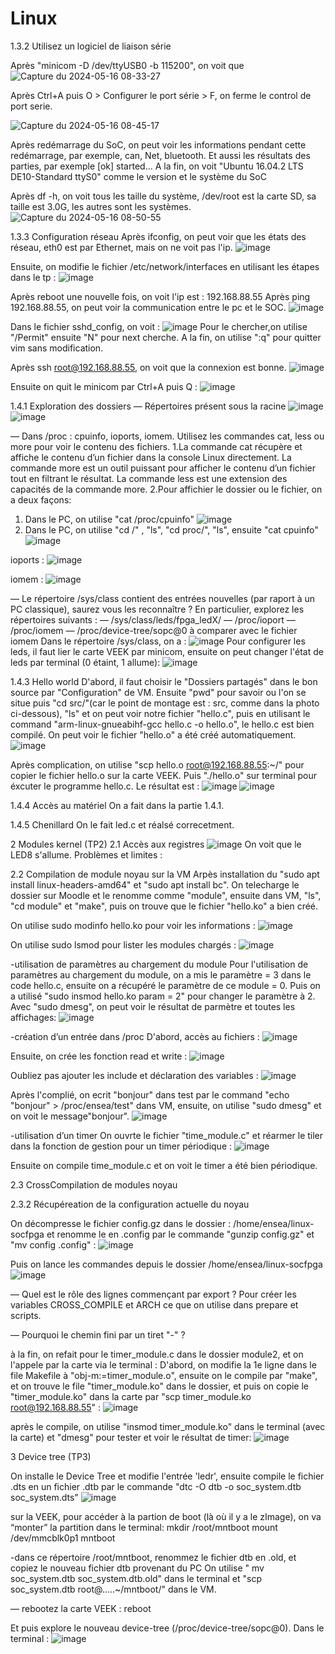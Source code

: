 # Linux

1.3.2 Utilisez un logiciel de liaison série

Après "minicom -D /dev/ttyUSB0 -b 115200", on voit que 
![Capture du 2024-05-16 08-33-27](https://github.com/ZHANGENSEA/Linux/assets/149954066/d16cbd98-777d-4ad4-8f05-f86584325703)

Après Ctrl+A puis O > Configurer le port série > F, on ferme le control de port serie. 

![Capture du 2024-05-16 08-45-17](https://github.com/ZHANGENSEA/Linux/assets/149954066/74170134-2a4d-451c-b351-353bbcbd265b)

Après redémarrage du SoC, on peut voir les informations pendant cette redémarrage, par exemple, can, Net, bluetooth. Et aussi les résultats des parties, par exemple [ok] started...
A la fin, on voit "Ubuntu 16.04.2 LTS DE10-Standard ttyS0" comme le version et le système du SoC

Après df -h, on voit tous les taille du système, /dev/root est la carte SD, sa taille est 3.0G, les autres sont les systèmes.
![Capture du 2024-05-16 08-50-55](https://github.com/ZHANGENSEA/Linux/assets/149954066/4db762af-e407-4f55-b242-a909bbdf86cf)

1.3.3 Configuration réseau
Après ifconfig, on peut voir que les états des réseau, eth0 est par Ethernet, mais on ne voit pas l'ip.
![image](https://github.com/ZHANGENSEA/Linux/assets/149954066/0d888d5e-7157-456b-88b6-35df516f3834)

Ensuite, on modifie le fichier /etc/network/interfaces en utilisant les étapes dans le tp : 
![image](https://github.com/ZHANGENSEA/Linux/assets/149954066/696afcbd-a220-4a8e-a394-b7621573c4b4)

Après reboot une nouvelle fois, on voit l'ip est : 192.168.88.55
Après ping 192.168.88.55, on peut voir la communication entre le pc et le SOC.
![image](https://github.com/ZHANGENSEA/Linux/assets/149954066/6a686e9a-f8f7-41e8-8e31-81786bcb5483)

Dans le fichier sshd_config, on voit :
![image](https://github.com/ZHANGENSEA/Linux/assets/149954066/803b90da-5c9e-4b26-924d-585552e12b41)
Pour le chercher,on utilise "/Permit" ensuite "N" pour next cherche. A la fin, on utilise ":q" pour quitter vim sans modification.

Après ssh root@192.168.88.55, on voit que la connexion est bonne.
![image](https://github.com/ZHANGENSEA/Linux/assets/149954066/5138c743-ea32-4929-ad43-917f52282f33)

Ensuite on quit le minicom par Ctrl+A puis Q :
![image](https://github.com/ZHANGENSEA/Linux/assets/149954066/221d8aa4-2957-4748-bda1-5f07f5e1b9a5)

1.4.1 Exploration des dossiers 
— Répertoires présent sous la racine
![image](https://github.com/ZHANGENSEA/Linux/assets/149954066/f3f17b20-9b75-40b0-a318-c571c67c8c2f)
![image](https://github.com/ZHANGENSEA/Linux/assets/149954066/0d4ecc41-406c-41be-8cd1-413a2b3210d8)

— Dans /proc : cpuinfo, ioports, iomem. Utilisez les commandes cat, less ou more pour voir le contenu des fichiers.
1.La commande cat récupère et affiche le contenu d’un fichier dans la console Linux directement. La commande more est un outil puissant pour afficher le contenu d’un fichier tout en filtrant le résultat. La commande less est une extension des capacités de la commande more. 
2.Pour affichier le dossier ou le fichier, on a deux façons:
1) Dans le PC, on utilise "cat /proc/cpuinfo"
![image](https://github.com/ZHANGENSEA/Linux/assets/149954066/92d0eb19-bdb3-43d8-85de-8a7b534ba2b1)
2) Dans le PC, on utilise "cd /" , "ls", "cd proc/", "ls", ensuite "cat cpuinfo"
![image](https://github.com/ZHANGENSEA/Linux/assets/149954066/6942a1b5-2e87-4223-a975-b0164d0988b4)

ioports :
![image](https://github.com/ZHANGENSEA/Linux/assets/149954066/323d2305-a6dd-4a82-b329-3563bfcf294d)

iomem :
![image](https://github.com/ZHANGENSEA/Linux/assets/149954066/2f9c66b3-e345-496e-bc7e-420973374abe)

— Le répertoire /sys/class contient des entrées nouvelles (par raport à un PC classique), saurez vous les reconnaître ? En particulier, explorez les répertoires suivants :
— /sys/class/leds/fpga_ledX/
— /proc/ioport
— /proc/iomem
— /proc/device-tree/sopc@0 à comparer avec le fichier iomem
Dans le répertoire /sys/class, on a :
![image](https://github.com/ZHANGENSEA/Linux/assets/149954066/90b49c9c-728c-404a-9f79-9859243ffae2)
Pour configurer les leds, il faut lier le carte VEEK par minicom, ensuite on peut changer l'état de leds par terminal (0 étaint, 1 allume):
![image](https://github.com/ZHANGENSEA/Linux/assets/149954066/8a90d248-5184-4b8f-a59a-0d9ef53bd038)

1.4.3 Hello world 
D'abord, il faut choisir le "Dossiers partagés" dans le bon source par "Configuration" de VM. Ensuite "pwd" pour savoir ou l'on se situe puis "cd src/"(car le point de montage est : src, comme dans la photo ci-dessous), "ls" et on peut voir notre fichier "hello.c", puis en utilisant le command "arm-linux-gnueabihf-gcc hello.c -o hello.o", le hello.c est bien compilé. On peut voir le fichier "hello.o" a été créé automatiquement.
![image](https://github.com/ZHANGENSEA/Linux/assets/149954066/5e03ee07-c733-4a01-a652-cd9d209199c6)

Après complication, on utilise "scp hello.o root@192.168.88.55:~/" pour copier le fichier hello.o sur la carte VEEK. Puis "./hello.o" sur terminal pour éxcuter le programme hello.c. Le résultat est :
![image](https://github.com/ZHANGENSEA/Linux/assets/149954066/d4bb0ab6-33ff-4106-8531-596e8c4d3388)
![image](https://github.com/ZHANGENSEA/Linux/assets/149954066/87d9fda6-aab2-4744-a9f9-f7154462675f)

1.4.4 Accès au matériel
On a fait dans la partie 1.4.1.

1.4.5 Chenillard 
On le fait led.c et réalsé correcetment.

2 Modules kernel (TP2)
2.1 Accès aux registres
![image](https://github.com/ZHANGENSEA/Linux/assets/149954066/9904fe4c-63ec-4386-bb82-f0cf1fa5fd10)
On voit que le LED8 s'allume.
Problèmes et limites : 

2.2 Compilation de module noyau sur la VM
Arpès installation du "sudo apt install linux-headers-amd64" et "sudo apt install bc". On telecharge le dossier sur Moodle et le renomme comme "module", ensuite dans VM, "ls", "cd module" et "make", puis on trouve que le fichier "hello.ko" a bien créé. 

On utilise sudo modinfo hello.ko pour voir les informations :
![image](https://github.com/ZHANGENSEA/Linux/assets/149954066/f678f456-36bc-433e-b135-02502160a868)

On utilise sudo lsmod pour lister les modules chargés : 
![image](https://github.com/ZHANGENSEA/Linux/assets/149954066/f1cf7416-d806-4ee5-9f00-c267a9e61078)

-utilisation de paramètres au chargement du module
Pour l'utilisation de paramètres au chargement du module, on a mis le paramètre = 3 dans le code hello.c, ensuite on a récupéré le paramètre de ce module  = 0. Puis on a utilisé "sudo insmod hello.ko param = 2" pour changer le paramètre à 2. Avec "sudo dmesg", on peut voir le résultat de parmètre et toutes les affichages:
![image](https://github.com/ZHANGENSEA/Linux/assets/149954066/e1b8958c-395f-43cd-9603-510a79371909)

-création d’un entrée dans /proc
D'abord, accès au fichiers :
![image](https://github.com/ZHANGENSEA/Linux/assets/149954066/2bf90e89-49cf-406f-9a80-45144e94f592)

Ensuite, on crée les fonction read et write :
![image](https://github.com/ZHANGENSEA/Linux/assets/149954066/a137f751-dd59-4af8-b11e-800954431772)

Oubliez pas ajouter les include et déclaration des variables :
![image](https://github.com/ZHANGENSEA/Linux/assets/149954066/7878bd39-8cf6-4c80-a4a9-32aaf2f069d9)

Après l'complié, on ecrit "bonjour" dans test par le command "echo "bonjour" > /proc/ensea/test" dans VM, ensuite, on utilise "sudo dmesg" et on voit le message"bonjour".
![image](https://github.com/ZHANGENSEA/Linux/assets/149954066/e0c0ed62-87ec-4121-9222-ec5e563bfe01)

-utilisation d’un timer
On ouvrte le fichier "time_module.c" et réarmer le tiler dans la fonction de gestion pour un timer périodique :
![image](https://github.com/ZHANGENSEA/Linux/assets/149954066/8753140c-6e23-46e4-88a7-88fa75aec4d4)

Ensuite on compile time_module.c et on voit le timer a été bien périodique.

2.3 CrossCompilation de modules noyau

2.3.2 Récupéreation de la configuration actuelle du noyau

On décompresse le fichier config.gz dans le dossier : /home/ensea/linux-socfpga et renomme le en .config par le commande "gunzip config.gz" et "mv config .config" :
![image](https://github.com/ZHANGENSEA/Linux/assets/149954066/7449d7f4-362d-41d9-a25e-799cc166967d)

Puis on lance les commandes depuis le dossier /home/ensea/linux-socfpga
![image](https://github.com/ZHANGENSEA/Linux/assets/149954066/1da5a55f-eeb9-4975-a94a-da69c213ad53)

— Quel est le rôle des lignes commençant par export ?
Pour créer les variables CROSS_COMPILE et ARCH ce que on utilise dans prepare et scripts.

— Pourquoi le chemin fini par un tiret "-" ?

à la fin, on refait pour le timer_module.c dans le dossier module2, et on l'appele par la carte via le terminal :
D'abord, on modifie la 1e ligne dans le file Makefile à "obj-m:=timer_module.o", ensuite on le compile par "make", et on trouve le file "timer_module.ko" dans le dossier, et puis on copie le "timer_module.ko" dans la carte par "scp timer_module.ko root@192.168.88.55" :
![image](https://github.com/ZHANGENSEA/Linux/assets/149954066/e7875d3c-ecb1-4049-bcf0-d91bbb28c577)

après le compile, on utilise "insmod timer_module.ko" dans le terminal (avec la carte) et "dmesg" pour tester et voir le résultat de timer:
![image](https://github.com/ZHANGENSEA/Linux/assets/149954066/de52b698-b28b-44f8-97ef-db6ffb69087f)


3 Device tree (TP3)

On installe le Device Tree et modifie l'entrée 'ledr', ensuite compile le fichier .dts en un fichier .dtb par le commande "dtc -O dtb -o soc_system.dtb soc_system.dts"
![image](https://github.com/ZHANGENSEA/Linux/assets/149954066/16453c23-91b9-4099-8da6-683b9abba883)

sur la VEEK, pour accéder à la partion de boot (là où il y a le zImage), on va “monter” la partition dans le terminal:
mkdir /root/mntboot
mount /dev/mmcblk0p1 mntboot

-dans ce répertoire /root/mntboot, renommez le fichier dtb en .old, et copiez le nouveau fichier dtb provenant du PC
On utilise " mv soc_system.dtb soc_system.dtb.old" dans le terminal et "scp soc_system.dtb root@.....~/mntboot/" dans le VM.

— rebootez la carte VEEK : reboot

Et puis explore le nouveau device-tree (/proc/device-tree/sopc@0).
Dans le terminal :
![image](https://github.com/ZHANGENSEA/Linux/assets/149954066/e487a721-f864-45e5-af34-b6f688db657e)















